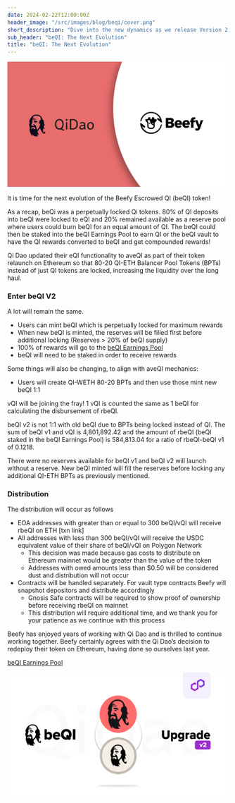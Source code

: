 ```yaml
---
date: 2024-02-22T12:00:00Z
header_image: "/src/images/blog/beqi/cover.png"
short_description: "Dive into the new dynamics as we release Version 2 of our Beefy-escrowed QI token."
sub_header: "beQI: The Next Evolution"
title: "beQI: The Next Evolution"
---
```


![](/src/images/blog/beqi/cover.png)

It is time for the next evolution of the Beefy Escrowed QI (beQI) token!

As a recap, beQi was a perpetually locked Qi tokens. 80% of QI deposits into beQI were locked to eQI and 20% remained available as a reserve pool where users could burn beQI for an equal amount of QI. The beQI could then be staked into the beQI Earnings Pool to earn QI or the beQI vault to have the QI rewards converted to beQI and get compounded rewards!

Qi Dao updated their eQI functionality to aveQI as  part of their token relaunch on Ethereum so that 80-20 QI-ETH Balancer Pool Tokens (BPTs)  instead of just QI tokens are locked, increasing the liquidity over the long haul.

### Enter beQI V2

A lot will remain the same.
* Users can mint beQI which is perpetually locked for maximum rewards
* When new beQI is minted, the reserves will be filled first before additional locking (Reserves > 20% of beQI supply)
* 100% of rewards will go to the [beQI Earnings Pool](app.beefy.com/vault/beqiv2-pool)
* beQI will need to be staked in order to receive rewards

Some things will also be changing, to align with aveQI mechanics:
* Users will create QI-WETH 80-20 BPTs and then use those mint new beQI 1:1

vQI will be joining the fray!  1 vQI is counted the same as 1 beQI for calculating the disbursement of rbeQI.

beQI v2 is not 1:1 with old beQI due to BPTs being locked instead of QI.  The sum of beQI v1 and vQI is 4,801,892.42 and the amount of rbeQI (beQI staked in the beQI Earnings Pool) is 584,813.04 for a ratio of rbeQI-beQI v1 of 0.1218.

There were no reserves available for beQI v1 and beQI v2 will launch without a reserve. New beQI minted will fill the reserves before locking any additional QI-ETH BPTs as previously mentioned.

### Distribution

The distribution will occur as follows
* EOA addresses with greater than or equal to  300 beQI/vQI will receive rbeQI on ETH [txn link]
* All addresses with less than 300 beQI/vQI will receive the USDC equivalent value of their share of beQI/vQI on Polygon Network
    * This decision was made because  gas costs to distribute on Ethereum mainnet would be greater than the value of the token
    * Addresses with owed amounts less than $0.50 will be considered dust and distribution will not occur
* Contracts will be handled separately. For vault type contracts Beefy will snapshot depositors and distribute accordingly
    * Gnosis Safe contracts will be required to show proof of ownership before receiving rbeQI on mainnet
    * This distribution will require additional time, and we thank you for your patience as we continue with this process

Beefy has enjoyed years of working with Qi Dao and is thrilled to continue working together. Beefy certainly agrees with the Qi Dao’s decision to redeploy their token on Ethereum, having done so ourselves last year.

[beQI Earnings Pool](app.beefy.com/vault/beqiv2-pool)

![](/src/images/blog/beqi/upgrade.png)
